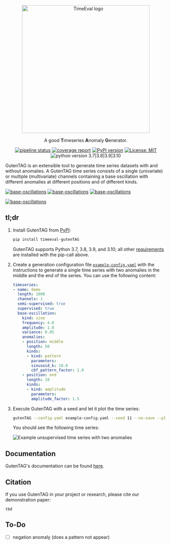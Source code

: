 <div align="center">
    <img width="400px" src="https://github.com/HPI-Information-Systems/gutentag/raw/main/logo_transparent.png" alt="TimeEval logo"/>
    <p>
    A good <strong>T</strong>imeseries <strong>A</strong>nomaly <strong>G</strong>enerator.
    </p>

[![pipeline status](https://gitlab.hpi.de/akita/guten-tag/badges/main/pipeline.svg)](https://gitlab.hpi.de/akita/guten-tag/-/commits/main)
[![coverage report](https://gitlab.hpi.de/akita/guten-tag/badges/main/coverage.svg)](https://gitlab.hpi.de/akita/guten-tag/-/commits/main)
[![PyPI version](https://badge.fury.io/py/timeeval-gutenTAG.svg)](https://badge.fury.io/py/timeeval-gutenTAG)
[![License: MIT](https://img.shields.io/badge/License-MIT-yellow.svg)](https://opensource.org/licenses/MIT)
![python version 3.7|3.8|3.9|3.10](https://img.shields.io/badge/python-3.7%20%7C%203.8%20%7C%203.9%20%7C%203.10-blue)

</div>

GutenTAG is an extensible tool to generate time series datasets with and without anomalies.
A GutenTAG time series consists of a single (univariate) or multiple (multivariate) channels containing a base oscillation with different anomalies at different positions and of different kinds.

[![base-oscillations](https://img.shields.io/badge/base_oscillations-7-3a4750?style=for-the-badge)](./doc/introduction/base-oscillations.md)
[![base-oscillations](https://img.shields.io/badge/anomaly_types-10-f6c90b?style=for-the-badge)](./doc/introduction/anomaly-types.md)
[![base-oscillations](https://img.shields.io/badge/add--ons-1-f64e8b?style=for-the-badge)](./doc/advanced-features.md)

[![base-oscillations](https://img.shields.io/badge/easy_config-YAML-3a4750?style=for-the-badge)](./doc/usage.md)

## tl;dr

1. Install GutenTAG from [PyPI](https://pypi.org/project/timeeval-gutenTAG/):

   ```sh
   pip install timeeval-gutenTAG
   ```

   GutenTAG supports Python 3.7, 3.8, 3.9, and 3.10; all other [requirements](./requirements.txt) are installed with the pip-call above.

2. Create a generation configuration file [`example-config.yaml`](./generation_configs/example-config.yaml) with the instructions to generate a single time series with two anomalies in the middle and the end of the series.
   You can use the following content:

   ```yaml
   timeseries:
   - name: demo
     length: 1000
     channels: 1
     semi-supervised: true
     supervised: true
     base-oscillation:
       kind: sine
       frequency: 4.0
       amplitude: 1.0
       variance: 0.05
       anomalies:
       - position: middle
         length: 50
         kinds:
         - kind: pattern
           parameters:
           sinusoid_k: 10.0
           cbf_pattern_factor: 1.0
       - position: end
         length: 10
         kinds:
         - kind: amplitude
           parameters:
           amplitude_factor: 1.5
   ```

3. Execute GutenTAG with a seed and let it plot the time series:

   ```bash
   gutenTAG --config-yaml example-config.yaml --seed 11 --no-save --plot
   ```

   You should see the following time series:

   ![Example unsupervised time series with two anomalies](https://github.com/HPI-Information-Systems/gutentag/raw/main/example-ts.png)

## Documentation

GutenTAG's documentation can be found [here](doc/index.md).

## Citation

If you use GutenTAG in your project or research, please cite our demonstration paper:

```biblatex
tbd
```

## To-Do

- [ ] negation anomaly (does a pattern not appear)
